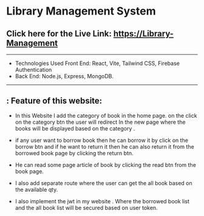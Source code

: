 # Library Management System
## Click here for the Live Link: [https://Library-Management](https://assingment11-ed720.web.app)
----------------------------------------------------------------------------------------------------
- Technologies Used Front End: React, Vite, Tailwind CSS, Firebase Authentication
- Back End: Node.js, Express, MongoDB.


----------------------------------------------------------------------------------------------------

## : Feature of this website:

- In this Website I add the category of book in the home page. on the click on the category btn the user will redirect  In the new page where the books will be displayed based on the category .

- if any user want to borrow book then he can borrow it by click on the borrow btn and if he want to return it then he can also return it from the borrowed book page by clicking the return btn. 

- He can read some page article of book by clicking the read btn from the  book page. 

- I also add separate route where the user can get the all book based on the available qty. 

- I also implement the jwt in my website . Where the borrowed book list and the all book list will be secured based on user token.
